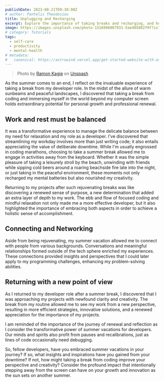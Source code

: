 ```yaml
---
publishDate: 2023-08-21T09:30:00Z
# author: Pantelis Theodosiou
title: Unplugging and Recharging
excerpt: Explore the importance of taking breaks and recharging, and how unplugging from technology can boost productivity and overall well-being.
image: https://images.unsplash.com/photo-1516996087931-5ae405802f9f?ixlib=rb-4.0.3&ixid=M3wxMjA3fDB8MHxwaG90by1wYWdlfHx8fGVufDB8fHx8fA%3D%3D&auto=format&fit=crop&w=2070&q=80
# category: Tutorials
tags:
  - self-care
  - productivity
  - mental-health
# metadata:
#   canonical: https://astrowind.vercel.app/get-started-website-with-astro-tailwind-css
---
```


>  Photo by [Ramon Kagie](https://unsplash.com/@ramonkagie) on [Unspash](https://unsplash.com/photos/iSwzfjgD3uU)

As the summer comes to an end, I reflect on the invaluable experience of taking a break from my developer role. In the midst of the allure of warm sunbeams and peaceful landscapes, I discovered that taking a break from coding and immersing myself in the world beyond my computer screen holds extraordinary potential for personal growth and professional renewal.

## Work and rest must be balanced

It was a transformative experience to manage the delicate balance between my need for relaxation and my role as a developer. I've discovered that streamlining my workday involves more than just writing code; it also entails appreciating the value of deliberate downtime. While I'm usually engrossed in coding marathons, choosing to take a summer break allowed me to engage in activities away from the keyboard. Whether it was the simple pleasure of taking a leisurely stroll by the beach, unwinding with friends while sipping cold beers around a roaring beachside fire late into the night, or just taking in the peaceful environment, these moments not only recharged my mental batteries but also nourished my creativity.

Returning to my projects after such rejuvenating breaks was like discovering a renewed sense of purpose, a new determination that added an extra layer of depth to my work. The ebb and flow of focused coding and mindful relaxation not only made me a more effective developer, but it also highlighted the importance of embracing both aspects in order to achieve a holistic sense of accomplishment.

## Connecting and Networking

Aside from being rejuvenating, my summer vacation allowed me to connect with people from various backgrounds. Conversations and meaningful relationships formed outside of the tech sphere enriched my experiences. These connections provided insights and perspectives that I could later apply to my programming challenges, enhancing my problem-solving abilities.

## Returning with a new point of view

As I returned to my developer role after a summer break, I discovered that I was approaching my projects with newfound clarity and creativity. The break from my routine allowed me to see my work from a new perspective, resulting in more efficient strategies, innovative solutions, and a renewed appreciation for the importance of my projects.

I am reminded of the importance of the journey of renewal and reflection as I consider the transformative power of summer vacations for developers. Our minds and spirits also profit from pauses and recalibrations, just as lines of code occasionally need debugging.

So, fellow developers, have you embraced summer vacations in your journey? If so, what insights and inspirations have you gained from your downtime? If not, how might taking a break from coding improve your perspective and creativity? Consider the profound impact that intentionally stepping away from the screen can have on your growth and innovation as the sun sets on another summer.